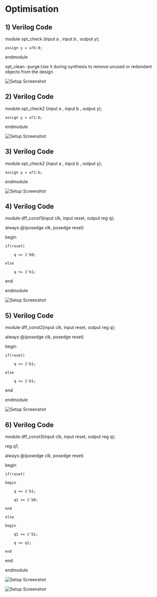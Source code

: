 # Optimisation

## 1) Verilog Code

module opt_check (input a , input b , output y);

	assign y = a?b:0;
  
endmodule

opt_clean -purge:Use it during synthesis to remove unused or redundant objects from the design

![Setup Screenshot](setup.png)

## 2) Verilog Code

module opt_check2 (input a , input b , output y);

	assign y = a?1:b;
  
endmodule

![Setup Screenshot](setup.png)

## 3) Verilog Code

module opt_check2 (input a , input b , output y);

	assign y = a?1:b;
  
endmodule

![Setup Screenshot](setup.png)

## 4) Verilog Code

module dff_const1(input clk, input reset, output reg q);

always @(posedge clk, posedge reset)

begin

	if(reset)
  
		q <= 1'b0;
    
	else
  
		q <= 1'b1;
end

endmodule

![Setup Screenshot](setup.png)

## 5) Verilog Code

module dff_const2(input clk, input reset, output reg q);

always @(posedge clk, posedge reset)

begin

	if(reset)
  
		q <= 1'b1;
    
	else
  
		q <= 1'b1;
    
end

endmodule

![Setup Screenshot](setup.png)

## 6) Verilog Code

module dff_const3(input clk, input reset, output reg q);

reg q1;

always @(posedge clk, posedge reset)

begin

	if(reset)

	begin

		q <= 1'b1;

		q1 <= 1'b0;

	end

	else

	begin

		q1 <= 1'b1;

		q <= q1;

	end

end

endmodule

![Setup Screenshot](setup.png)

![Setup Screenshot](setup.png)
